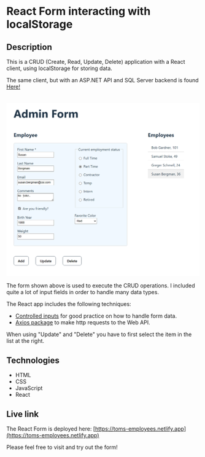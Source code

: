 # React Form interacting with localStorage

## Description
This is a CRUD (Create, Read, Update, Delete) application with a React client, using localStorage for storing data. 



The same client, but with an ASP.NET API and SQL Server backend is found <a href="https://github.com/qserena/react-aspnet/">Here!</a> 
<br/> 
<br/> 
<br/> 
<kbd><img src="./form.png" alt="Simple user interface." width="700px"/></kbd>

The form shown above is used to execute the CRUD operations. I included quite a lot of input fields in order to handle many data types. 

The React app includes the following techniques:
- [Controlled inputs](https://react.dev/reference/react-dom/components/input#controlling-an-input-with-a-state-variable) for good practice on how to handle form data.
- [Axios package](https://axios-http.com/) to make http requests to the Web API.

When using "Update" and "Delete" you have to first select the item in the list at the right.

## Technologies
- HTML
- CSS
- JavaScript
- React

## Live link
The React Form is deployed here:
[https://toms-employees.netlify.app](https://toms-employees.netlify.app)

Please feel free to visit and try out the form!

